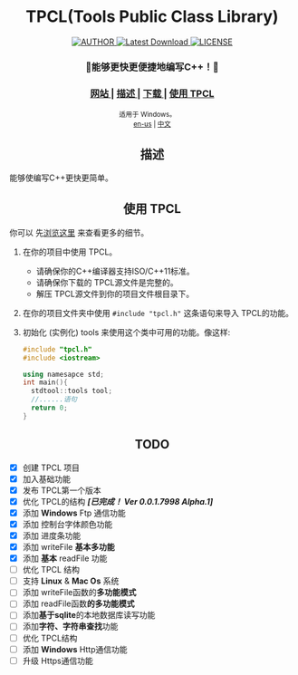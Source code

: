 <h1 align="center">TPCL(Tools Public Class Library)</h1>

<div align="center">
  <a href="mailto:whitecat.this@gmail.com">
    <img src="https://img.shields.io/badge/AUTHOR-Cloudwhile-brightgreen" alt="AUTHOR">
  </a>
  <a href="https://github.com/Cloudwhile/TPCL/releases/latest">
    <img src="https://img.shields.io/badge/VERSION-v0.0.1.7998_Alpha.1-ff69b4" alt="Latest Download">
  </a>
  <a href="https://github.com/Cloudwhile/TPCL/blob/master/LICENSE">
    <img src="https://img.shields.io/badge/LICENSE-Apache_2.0-blue" alt="LICENSE">
  </a>
</div>

<div align="center">
  <h3>
    <a>
      💮能够更快更便捷地编写C++！🤍
    </a>
  </h3>
  <h3>
    <a href="https://www.dofozero.top/tpcltools-public-class-library-for-cpp/">
      网站
    </a>
    <span> | </span>
    <a href="#description">
      描述
    </a>
    <span> | </span>
    <a href="https://github.com/Cloudwhile/TPCL/releases/tag/v0.0.1.6001-Alpha.1">
      下载
    </a>
     <span> | </span>
     <a href="#use-tpcl">
       使用 TPCL
     </a>
  </h3>
  <sub>
    适用于 Windows。
    <br>
    <a href="https://github.com/Cloudwhile/TPCL/">en-us</a> | <a href="https://github.com/Cloudwhile/TPCL/blob/master/zh-cn">中文</a>
  </sub>
</div>

<h2 align="center">描述</h2>
能够使编写C++更快更简单。

<h2 align="center">使用 TPCL</h2>

你可以 先[浏览这里](https://www.dofozero.top/tpcltools-public-class-library-for-cpp/) 来查看更多的细节。

1. 在你的项目中使用 TPCL。
   
   - 请确保你的C++编译器支持ISO/C++11标准。
   - 请确保你下载的 TPCL源文件是完整的。
   - 解压 TPCL源文件到你的项目文件根目录下。

2. 在你的项目文件夹中使用 ```#include "tpcl.h"``` 这条语句来导入 TPCL的功能。

3. 初始化 (实例化) tools 来使用这个类中可用的功能。像这样:
   
   ```C++
   #include "tpcl.h"
   #include <iostream>
   
   using namesapce std;
   int main(){
     stdtool::tools tool;
     //......语句
     return 0;
   }
   ```

<h2 align="center">TODO</h2>

- [x] 创建 TPCL 项目
- [x] 加入基础功能
- [x] 发布 TPCL第一个版本
- [x] 优化 TPCL的结构 ***[已完成！ Ver 0.0.1.7998 Alpha.1]***
- [x] 添加 **Windows** Ftp 通信功能
- [x] 添加 控制台字体颜色功能
- [x] 添加 进度条功能
- [x] 添加 writeFile **基本多功能**
- [x] 添加 **基本** readFile 功能
- [ ] 优化 TPCL 结构
- [ ] 支持 **Linux** & **Mac Os** 系统
- [ ] 添加 writeFile函数的**多功能模式**
- [ ] 添加 readFile函数**的多功能模式**
- [ ] 添加**基于sqlite**的本地数据库读写功能
- [ ] 添加**字符、字符串查找**功能
- [ ] 优化 TPCL结构
- [ ] 添加 **Windows** Http通信功能
- [ ] 升级 Https通信功能
